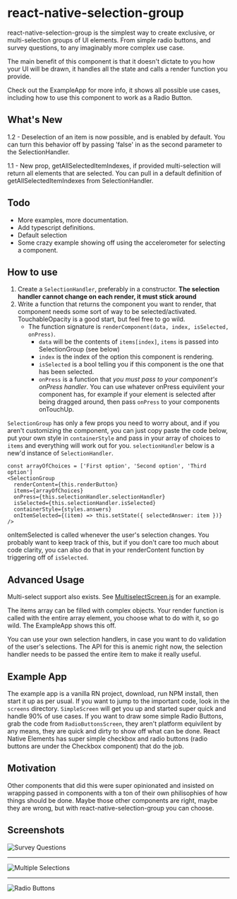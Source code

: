 # react-native-selection-group

react-native-selection-group is the simplest way to create exclusive, or multi-selection groups of UI elements. From simple radio buttons, and survey questions, to any imaginably more complex use case.

The main benefit of this component is that it doesn't dictate to you how your UI will be drawn, it handles all the state and calls a render function you provide.

Check out the ExampleApp for more info, it shows all possible use cases, including how to use this component to work as a Radio Button.

## What's New
1.2 - Deselection of an item is now possible, and is enabled by default. You can turn this behavior off by passing 'false' in as the second parameter to the SelectionHandler.

1.1 - New prop, getAllSelectedItemIndexes, if provided multi-selection will return all elements that are selected. You can pull in a default definition of getAllSelectedItemIndexes from SelectionHandler.

## Todo
* More examples, more documentation. 
* Add typescript definitions.
* Default selection
* Some crazy example showing off using the accelerometer for selecting a component.

## How to use
1. Create a ``SelectionHandler``, preferably in a constructor. **The selection handler cannot change on each render, it must stick around**
2. Write a function that returns the component you want to render, that component needs some sort of way to be selected/activated. TouchableOpacity is a good start, but feel free to go wild. 
    * The function signature is ``renderComponent(data, index, isSelected, onPress)``. 
        * ``data`` will be the contents of ``items[index]``, ``items`` is passed into SelectionGroup (see below) 
        * ``index`` is the index of the option this component is rendering.
        * ``isSelected`` is a bool telling you if this component is the one that has been selected.
        * ``onPress`` is a function that *you must pass to your component's onPress handler*. You can use whatever onPress equivilent your component has, for example if your element is selected after being dragged around, then pass ``onPress`` to your components onTouchUp. 

``SelectionGroup`` has only a few props you need to worry about, and if you aren't customizing the component, you can just copy paste the code below, put your own style in ``containerStyle`` and pass in your array of choices to ``items`` and everything will work out for you. ``selectionHandler`` below is a new'd instance of ``SelectionHandler``.

```
const arrayOfChoices = ['First option', 'Second option', 'Third option']
<SelectionGroup 
  renderContent={this.renderButton}
  items={arrayOfChoices}
  onPress={this.selectionHandler.selectionHandler}
  isSelected={this.selectionHandler.isSelected}
  containerStyle={styles.answers}
  onItemSelected={(item) => this.setState({ selectedAnswer: item })}
/>
```

onItemSelected is called whenever the user's selection changes. You probably want to keep track of this, but if you don't care too much about code clarity, you can also do that in your renderContent function by triggering off of ``isSelected``.

## Advanced Usage
Multi-select support also exists. See [MultiselectScreen.js](https://github.com/devlinb/react-native-selection-group/blob/master/ExampleApp/screens/MultiselectScreen.js) for an example.

The items array can be filled with complex objects. Your render function is called with the entire array element, you choose what to do with it, so go wild. The ExampleApp shows this off.

You can use your own selection handlers, in case you want to do validation of the user's selections. The API for this is anemic right now, the selection handler needs to be passed the entire item to make it really useful.

## Example App
The example app is a vanilla RN project, download, run NPM install, then start it up as per usual. If you want to jump to the important code, look in the ``screens`` directory. ``SimpleScreen`` will get you up and started super quick and handle 90% of use cases. If you want to draw some simple Radio Buttons, grab the code from ``RadioButtonsScreen``, they aren't platform equivilent by any means, they are quick and dirty to show off what can be done. React Native Elements has super simple checkbox and radio buttons (radio buttons are under the Checkbox component) that do the job.

## Motivation
Other components that did this were super opinionated and insisted on wrapping passed in components with a ton of their own philisophies of how things should be done. Maybe those other components are right, maybe they are wrong, but with react-native-selection-group you can choose.

## Screenshots
![Survey Questions](https://i.imgur.com/I1qx6Pg.png)

---

![Multiple Selections](https://i.imgur.com/HiZUjzm.png)

---

![Radio Buttons](https://i.imgur.com/tlY99CI.png)


